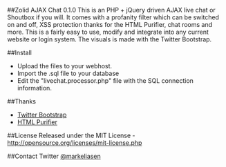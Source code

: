 ##Zolid AJAX Chat 0.1.0
This is an PHP + jQuery driven AJAX live chat or Shoutbox if you will. It comes with a profanity filter which can be switched on and off, XSS protection thanks for the HTML Purifier, chat rooms and more. This is a fairly easy to use, modify and integrate into any current website or login system. The visuals is made with the Twitter Bootstrap.

##Install
* Upload the files to your webhost.
* Import the .sql file to your database
* Edit the "livechat.processor.php" file with the SQL connection information.

##Thanks
* [Twitter Bootstrap](https://github.com/twitter/bootstrap)
* [HTML Purifier](http://htmlpurifier.org/)

##License
Released under the MIT License - http://opensource.org/licenses/mit-license.php

##Contact
Twitter [@markeliasen](https://twitter.com/markeliasen)
